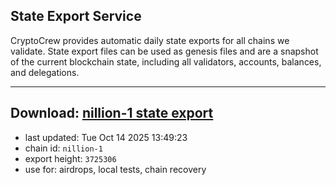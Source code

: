 ## State Export Service
CryptoCrew provides automatic daily state exports for all chains we validate. State export files can be used as genesis files and are a snapshot of the current blockchain state, including all validators, accounts, balances, and delegations.

---
**Download: [nillion-1 state export](https://ccv-s3.nbg1.your-objectstorage.com/SERVICE/nillion/nillion-1_export_3725306.json)**
---

- last updated: Tue Oct 14 2025 13:49:23
- chain id: `nillion-1`
- export height: `3725306`
- use for: airdrops, local tests, chain recovery
